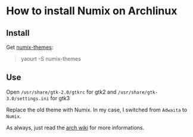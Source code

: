 # How to install Numix on Archlinux

## Install

Get [numix-themes](https://www.archlinux.org/packages/community/any/numix-themes/):

> yaourt -S numix-themes

## Use

Open `/usr/share/gtk-2.0/gtkrc` for gtk2 and `/usr/share/gtk-3.0/settings.ini` for gtk3

Replace the old theme with Numix. In my case, I switched from `Adwaita` to `Numix`.

As always, just read the [arch wiki](https://wiki.archlinux.org/index.php/GTK%2B#Themes) for more informations.
